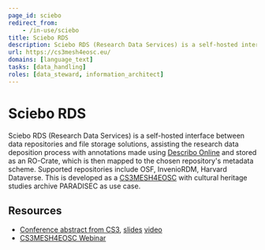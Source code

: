 ```yaml
---
page_id: sciebo
redirect_from:
    - /in-use/sciebo
title: Sciebo RDS
description: Sciebo RDS (Research Data Services) is a self-hosted interface between data repositories and file storage solutions, assisting the research data deposition process with annotations made using Describo Online and stored as an RO-Crate
url: https://cs3mesh4eosc.eu/
domains: [language_text]
tasks: [data_handling]
roles: [data_steward, information_architect]
---
```


# Sciebo RDS

Sciebo RDS (Research Data Services) is a self-hosted interface between data repositories and file storage solutions, assisting the research data deposition process with annotations made using [Describo Online](https://arkisto-platform.github.io/tools/description/describo-online/) and stored as an RO-Crate, which is then mapped to the chosen repository's metadata scheme. Supported repositories include OSF, InvenioRDM, Harvard Dataverse. This is developed as a [CS3MESH4EOSC](https://cs3mesh4eosc.eu/) with cultural heritage studies archive PARADISEC as use case.


## Resources

* [Conference abstract from CS3](https://indico.cern.ch/event/1210538/contributions/5207925/), [slides](https://indico.cern.ch/event/1210538/contributions/5207925/attachments/2603775/4500547/CS3_2023_ScieboRDS_final.pdf) [video](https://cds.cern.ch/record/2855346)
* [CS3MESH4EOSC Webinar](https://cs3mesh4eosc.eu/data-services/open-data-systems)
